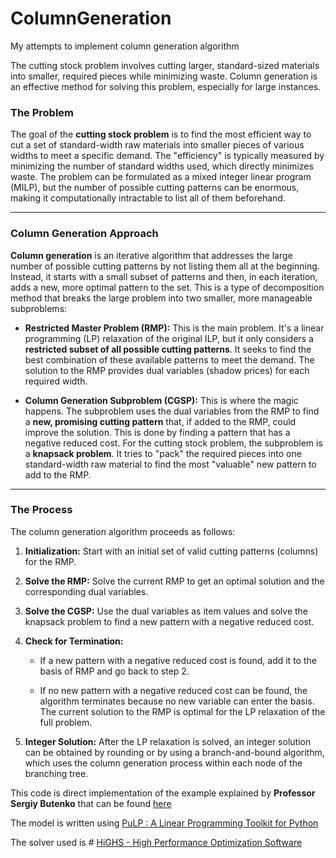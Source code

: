 # ColumnGeneration
My attempts to implement column generation algorithm

The cutting stock problem involves cutting larger, standard-sized materials into smaller, required pieces while minimizing waste. Column generation is an effective method for solving this problem, especially for large instances.

### The Problem

The goal of the  **cutting stock problem**  is to find the most efficient way to cut a set of standard-width raw materials into smaller pieces of various widths to meet a specific demand. The "efficiency" is typically measured by minimizing the number of standard widths used, which directly minimizes waste. The problem can be formulated as a mixed integer linear program (MILP), but the number of possible cutting patterns can be enormous, making it computationally intractable to list all of them beforehand.

----------

### Column Generation Approach

**Column generation**  is an iterative algorithm that addresses the large number of possible cutting patterns by not listing them all at the beginning. Instead, it starts with a small subset of patterns and then, in each iteration, adds a new, more optimal pattern to the set. This is a type of decomposition method that breaks the large problem into two smaller, more manageable subproblems:

-   **Restricted Master Problem (RMP):**  This is the main problem. It's a linear programming (LP) relaxation of the original ILP, but it only considers a  **restricted subset of all possible cutting patterns**. It seeks to find the best combination of these available patterns to meet the demand. The solution to the RMP provides dual variables (shadow prices) for each required width.
    
-   **Column Generation Subproblem (CGSP):**  This is where the magic happens. The subproblem uses the dual variables from the RMP to find a  **new, promising cutting pattern**  that, if added to the RMP, could improve the solution. This is done by finding a pattern that has a negative reduced cost. For the cutting stock problem, the subproblem is a  **knapsack problem**. It tries to "pack" the required pieces into one standard-width raw material to find the most "valuable" new pattern to add to the RMP.
    

----------

### The Process

The column generation algorithm proceeds as follows:

1.  **Initialization:**  Start with an initial set of valid cutting patterns (columns) for the RMP.
    
2.  **Solve the RMP:**  Solve the current RMP to get an optimal solution and the corresponding dual variables.
    
3.  **Solve the CGSP:**  Use the dual variables as item values and solve the knapsack problem to find a new pattern with a negative reduced cost.
    
4.  **Check for Termination:**
    
    -   If a new pattern with a negative reduced cost is found, add it to the basis of RMP and go back to step 2.
        
    -   If no new pattern with a negative reduced cost can be found, the algorithm terminates because no new variable can enter the basis. The current solution to the RMP is optimal for the LP relaxation of the full problem.
        
5.  **Integer Solution:**  After the LP relaxation is solved, an integer solution can be obtained by rounding or by using a branch-and-bound algorithm, which uses the column generation process within each node of the branching tree.

This code is direct implementation of the example explained by **Professor Sergiy Butenko** that can be found [here](https://www.youtube.com/watch?v=O918V86Grhc) 

The model is written using [PuLP : A Linear Programming Toolkit for Python](https://coin-or.github.io/pulp/main/index.html) 

The solver used is # [HiGHS - High Performance Optimization Software](https://ergo-code.github.io/HiGHS/dev/#HiGHS-High-Performance-Optimization-Software)
